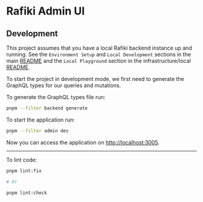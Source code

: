 # Rafiki Admin UI

## Development

This project assumes that you have a local Rafiki backend instance up and running. See the `Environment Setup` and `Local Development` sections in the main [README](../../README.md) and the `Local Playground` section in the infrastructure/local [README](../../infrastructure/local/README.md).

To start the project in development mode, we first need to generate the GraphQL types for our queries and mutations.

To generate the GraphQL types file run:

```sh
pnpm --filter backend generate
```

To start the application run:

```sh
pnpm --filter admin dev
```

Now you can access the application on [http://localhost:3005](http://localhost:3005).

---

To lint code:

```sh
pnpm lint:fix

# Or

pnpm lint:check
```
